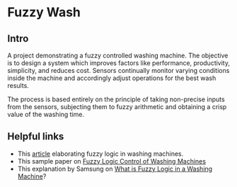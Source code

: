 # Fuzzy Wash
## Intro
A project demonstrating a fuzzy controlled washing machine. The objective is to design a system which improves factors like performance, productivity, simplicity, and reduces cost. Sensors continually monitor varying conditions inside the machine and accordingly adjust operations for the best wash results.

The process is based entirely on the principle of taking non-precise inputs from the sensors, subjecting them to fuzzy arithmetic and obtaining a crisp value of the washing time.

## Helpful links

- This [article](https://onsitego.com/blog/fuzzy-logic-means-washing-machine/) elaborating fuzzy logic in washing machines.
- This sample paper on [Fuzzy Logic Control of Washing Machines](https://www.google.com/url?sa=t&rct=j&q=&esrc=s&source=web&cd=&cad=rja&uact=8&ved=2ahUKEwjOu7-U7PP6AhXA6HMBHQmyDZQQFnoECDAQAQ&url=https%3A%2F%2Fsoftcomputing.tripod.com%2Fsample_termpaper.pdf&usg=AOvVaw0vNnEtAwcX-Hm7_oinyrHH)
- This explanation by Samsung on [What is Fuzzy Logic in a Washing Machine](https://www.samsung.com/in/support/home-appliances/what-is-fuzzy-logic-in-a-washing-machine/)?